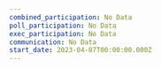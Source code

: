 ```yaml
---
combined_participation: No Data
poll_participation: No Data
exec_participation: No Data
communication: No Data
start_date: 2023-04-07T00:00:00.000Z
---
```

